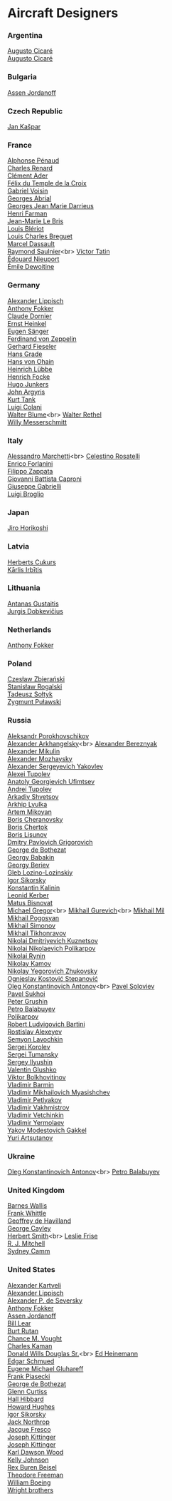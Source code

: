 # Aircraft Designers
### Argentina
[Augusto Cicaré](https://en.wikipedia.org/wiki/Augusto_Cicaré)<br>
[Augusto Cicaré](https://en.wikipedia.org/wiki/Augusto_Cicar%C3%A9)<br>
### Bulgaria
[Assen Jordanoff](https://en.wikipedia.org/wiki/Assen_Jordanoff)<br>
### Czech Republic
[Jan Kašpar](https://en.wikipedia.org/wiki/Jan_Ka%C5%A1par)<br>
### France
[Alphonse Pénaud](https://en.wikipedia.org/wiki/Alphonse_P%C3%A9naud)<br>
[Charles Renard](https://en.wikipedia.org/wiki/Charles_Renard)<br>
[Clément Ader](https://en.wikipedia.org/wiki/Cl%C3%A9ment_Ader)<br>
[Félix du Temple de la Croix](https://en.wikipedia.org/wiki/F%C3%A9lix_du_Temple_de_la_Croix)<br>
[Gabriel Voisin](https://en.wikipedia.org/wiki/Gabriel_Voisin)<br>
[Georges Abrial](https://en.wikipedia.org/wiki/Georges_Abrial)<br>
[Georges Jean Marie Darrieus](https://en.wikipedia.org/wiki/Georges_Jean_Marie_Darrieus)<br>
[Henri Farman](https://en.wikipedia.org/wiki/Henri_Farman)<br>
[Jean-Marie Le Bris](https://en.wikipedia.org/wiki/Jean-Marie_Le_Bris)<br>
[Louis Blériot](https://en.wikipedia.org/wiki/Louis_Bl%C3%A9riot)<br>
[Louis Charles Breguet](https://en.wikipedia.org/wiki/Louis_Charles_Breguet)<br>
[Marcel Dassault](https://en.wikipedia.org/wiki/Marcel_Dassault)<br>
[Raymond Saulnier](https://en.wikipedia.org/wiki/Raymond_Saulnier_(aircraft_manufacturer))<br>
[Victor Tatin](https://en.wikipedia.org/wiki/Victor_Tatin)<br>
[Édouard Nieuport](https://en.wikipedia.org/wiki/%C3%89douard_Nieuport)<br>
[Émile Dewoitine](https://en.wikipedia.org/wiki/%C3%89mile_Dewoitine)<br>
### Germany
[Alexander Lippisch](https://en.wikipedia.org/wiki/Alexander_Lippisch)<br>
[Anthony Fokker](https://en.wikipedia.org/wiki/Anthony_Fokker)<br>
[Claude Dornier](https://en.wikipedia.org/wiki/Claude_Dornier)<br>
[Ernst Heinkel](https://en.wikipedia.org/wiki/Ernst_Heinkel)<br>
[Eugen Sänger](https://en.wikipedia.org/wiki/Eugen_S%C3%A4nger)<br>
[Ferdinand von Zeppelin](https://en.wikipedia.org/wiki/Ferdinand_von_Zeppelin)<br>
[Gerhard Fieseler](https://en.wikipedia.org/wiki/Gerhard_Fieseler)<br>
[Hans Grade](https://en.wikipedia.org/wiki/Hans_Grade)<br>
[Hans von Ohain](https://en.wikipedia.org/wiki/Hans_von_Ohain)<br>
[Heinrich Lübbe](https://en.wikipedia.org/wiki/Heinrich_L%C3%BCbbe)<br>
[Henrich Focke](https://en.wikipedia.org/wiki/Henrich_Focke)<br>
[Hugo Junkers](https://en.wikipedia.org/wiki/Hugo_Junkers)<br>
[John Argyris](https://en.wikipedia.org/wiki/John_Argyris)<br>
[Kurt Tank](https://en.wikipedia.org/wiki/Kurt_Tank)<br>
[Luigi Colani](https://en.wikipedia.org/wiki/Luigi_Colani)<br>
[Walter Blume](https://en.wikipedia.org/wiki/Walter_Blume_(aircraft_designer))<br>
[Walter Rethel](https://en.wikipedia.org/wiki/Walter_Rethel)<br>
[Willy Messerschmitt](https://en.wikipedia.org/wiki/Willy_Messerschmitt)<br>
### Italy
[Alessandro Marchetti](https://en.wikipedia.org/wiki/Alessandro_Marchetti_(aircraft_engineer))<br>
[Celestino Rosatelli](https://en.wikipedia.org/wiki/Celestino_Rosatelli)<br>
[Enrico Forlanini](https://en.wikipedia.org/wiki/Enrico_Forlanini)<br>
[Filippo Zappata](https://en.wikipedia.org/wiki/Filippo_Zappata)<br>
[Giovanni Battista Caproni](https://en.wikipedia.org/wiki/Giovanni_Battista_Caproni)<br>
[Giuseppe Gabrielli](https://en.wikipedia.org/wiki/Giuseppe_Gabrielli)<br>
[Luigi Broglio](https://en.wikipedia.org/wiki/Luigi_Broglio)<br>
### Japan
[Jiro Horikoshi](https://en.wikipedia.org/wiki/Jiro_Horikoshi)<br>
### Latvia
[Herberts Cukurs](https://en.wikipedia.org/wiki/Herberts_Cukurs)<br>
[Kārlis Irbītis](https://en.wikipedia.org/wiki/K%C4%81rlis_Irb%C4%ABtis)<br>
### Lithuania
[Antanas Gustaitis](https://en.wikipedia.org/wiki/Antanas_Gustaitis)<br>
[Jurgis Dobkevičius](https://en.wikipedia.org/wiki/Jurgis_Dobkevi%C4%8Dius)<br>
### Netherlands
[Anthony Fokker](https://en.wikipedia.org/wiki/Anthony_Fokker)<br>
### Poland
[Czesław Zbierański](https://en.wikipedia.org/wiki/Czes%C5%82aw_Zbiera%C5%84ski)<br>
[Stanisław Rogalski](https://en.wikipedia.org/wiki/Stanis%C5%82aw_Rogalski)<br>
[Tadeusz Sołtyk](https://en.wikipedia.org/wiki/Tadeusz_So%C5%82tyk)<br>
[Zygmunt Puławski](https://en.wikipedia.org/wiki/Zygmunt_Pu%C5%82awski)<br>
### Russia
[Aleksandr Porokhovschikov](https://en.wikipedia.org/wiki/Aleksandr_Porokhovschikov)<br>
[Alexander Arkhangelsky](https://en.wikipedia.org/wiki/Alexander_Arkhangelsky_(aircraft_designer))<br>
[Alexander Bereznyak](https://en.wikipedia.org/wiki/Alexander_Bereznyak)<br>
[Alexander Mikulin](https://en.wikipedia.org/wiki/Alexander_Mikulin)<br>
[Alexander Mozhaysky](https://en.wikipedia.org/wiki/Alexander_Mozhaysky)<br>
[Alexander Sergeyevich Yakovlev](https://en.wikipedia.org/wiki/Alexander_Sergeyevich_Yakovlev)<br>
[Alexei Tupolev](https://en.wikipedia.org/wiki/Alexei_Tupolev)<br>
[Anatoly Georgievich Ufimtsev](https://en.wikipedia.org/wiki/Anatoly_Georgievich_Ufimtsev)<br>
[Andrei Tupolev](https://en.wikipedia.org/wiki/Andrei_Tupolev)<br>
[Arkadiy Shvetsov](https://en.wikipedia.org/wiki/Arkadiy_Shvetsov)<br>
[Arkhip Lyulka](https://en.wikipedia.org/wiki/Arkhip_Lyulka)<br>
[Artem Mikoyan](https://en.wikipedia.org/wiki/Artem_Mikoyan)<br>
[Boris Cheranovsky](https://en.wikipedia.org/wiki/Boris_Cheranovsky)<br>
[Boris Chertok](https://en.wikipedia.org/wiki/Boris_Chertok)<br>
[Boris Lisunov](https://en.wikipedia.org/wiki/Boris_Lisunov)<br>
[Dmitry Pavlovich Grigorovich](https://en.wikipedia.org/wiki/Dmitry_Pavlovich_Grigorovich)<br>
[George de Bothezat](https://en.wikipedia.org/wiki/George_de_Bothezat)<br>
[Georgy Babakin](https://en.wikipedia.org/wiki/Georgy_Babakin)<br>
[Georgy Beriev](https://en.wikipedia.org/wiki/Georgy_Beriev)<br>
[Gleb Lozino-Lozinskiy](https://en.wikipedia.org/wiki/Gleb_Lozino-Lozinskiy)<br>
[Igor Sikorsky](https://en.wikipedia.org/wiki/Igor_Sikorsky)<br>
[Konstantin Kalinin](https://en.wikipedia.org/wiki/Konstantin_Kalinin)<br>
[Leonid Kerber](https://en.wikipedia.org/wiki/Leonid_Kerber)<br>
[Matus Bisnovat](https://en.wikipedia.org/wiki/Matus_Bisnovat)<br>
[Michael Gregor](https://en.wikipedia.org/wiki/Michael_Gregor_(aircraft_engineer))<br>
[Mikhail Gurevich](https://en.wikipedia.org/wiki/Mikhail_Gurevich_(aircraft_designer))<br>
[Mikhail Mil](https://en.wikipedia.org/wiki/Mikhail_Mil)<br>
[Mikhail Pogosyan](https://en.wikipedia.org/wiki/Mikhail_Pogosyan)<br>
[Mikhail Simonov](https://en.wikipedia.org/wiki/Mikhail_Simonov)<br>
[Mikhail Tikhonravov](https://en.wikipedia.org/wiki/Mikhail_Tikhonravov)<br>
[Nikolai Dmitriyevich Kuznetsov](https://en.wikipedia.org/wiki/Nikolai_Dmitriyevich_Kuznetsov)<br>
[Nikolai Nikolaevich Polikarpov](https://en.wikipedia.org/wiki/Nikolai_Nikolaevich_Polikarpov)<br>
[Nikolai Rynin](https://en.wikipedia.org/wiki/Nikolai_Rynin)<br>
[Nikolay Kamov](https://en.wikipedia.org/wiki/Nikolay_Kamov)<br>
[Nikolay Yegorovich Zhukovsky](https://en.wikipedia.org/wiki/Nikolay_Yegorovich_Zhukovsky)<br>
[Ognjeslav Kostović Stepanović](https://en.wikipedia.org/wiki/Ognjeslav_Kostovi%C4%87_Stepanovi%C4%87)<br>
[Oleg Konstantinovich Antonov](https://en.wikipedia.org/wiki/Oleg_Antonov_(aircraft_designer))<br>
[Pavel Soloviev](https://en.wikipedia.org/wiki/Pavel_Soloviev)<br>
[Pavel Sukhoi](https://en.wikipedia.org/wiki/Pavel_Sukhoi)<br>
[Peter Grushin](https://en.wikipedia.org/wiki/Peter_Grushin)<br>
[Petro Balabuyev](https://en.wikipedia.org/wiki/Petro_Balabuyev)<br>
[Polikarpov](https://en.wikipedia.org/wiki/Polikarpov)<br>
[Robert Ludvigovich Bartini](https://en.wikipedia.org/wiki/Robert_Ludvigovich_Bartini)<br>
[Rostislav Alexeyev](https://en.wikipedia.org/wiki/Rostislav_Alexeyev)<br>
[Semyon Lavochkin](https://en.wikipedia.org/wiki/Semyon_Lavochkin)<br>
[Sergei Korolev](https://en.wikipedia.org/wiki/Sergei_Korolev)<br>
[Sergei Tumansky](https://en.wikipedia.org/wiki/Sergei_Tumansky)<br>
[Sergey Ilyushin](https://en.wikipedia.org/wiki/Sergey_Ilyushin)<br>
[Valentin Glushko](https://en.wikipedia.org/wiki/Valentin_Glushko)<br>
[Viktor Bolkhovitinov](https://en.wikipedia.org/wiki/Viktor_Bolkhovitinov)<br>
[Vladimir Barmin](https://en.wikipedia.org/wiki/Vladimir_Barmin)<br>
[Vladimir Mikhailovich Myasishchev](https://en.wikipedia.org/wiki/Vladimir_Mikhailovich_Myasishchev)<br>
[Vladimir Petlyakov](https://en.wikipedia.org/wiki/Vladimir_Petlyakov)<br>
[Vladimir Vakhmistrov](https://en.wikipedia.org/wiki/Vladimir_Vakhmistrov)<br>
[Vladimir Vetchinkin](https://en.wikipedia.org/wiki/Vladimir_Vetchinkin)<br>
[Vladimir Yermolaev](https://en.wikipedia.org/wiki/Vladimir_Yermolaev)<br>
[Yakov Modestovich Gakkel](https://en.wikipedia.org/wiki/Yakov_Modestovich_Gakkel)<br>
[Yuri Artsutanov](https://en.wikipedia.org/wiki/Yuri_Artsutanov)<br>
### Ukraine
[Oleg Konstantinovich Antonov](https://en.wikipedia.org/wiki/Oleg_Antonov_(aircraft_designer))<br>
[Petro Balabuyev](https://en.wikipedia.org/wiki/Petro_Balabuyev)<br>
### United Kingdom
[Barnes Wallis](https://en.wikipedia.org/wiki/Barnes_Wallis)<br>
[Frank Whittle](https://en.wikipedia.org/wiki/Frank_Whittle)<br>
[Geoffrey de Havilland](https://en.wikipedia.org/wiki/Geoffrey_de_Havilland)<br>
[George Cayley](https://en.wikipedia.org/wiki/George_Cayley)<br>
[Herbert Smith](https://en.wikipedia.org/wiki/Herbert_Smith_(aircraft_designer))<br>
[Leslie Frise](https://en.wikipedia.org/wiki/Leslie_Frise)<br>
[R. J. Mitchell](https://en.wikipedia.org/wiki/R._J._Mitchell)<br>
[Sydney Camm](https://en.wikipedia.org/wiki/Sydney_Camm)<br>
### United States
[Alexander Kartveli](https://en.wikipedia.org/wiki/Alexander_Kartveli)<br>
[Alexander Lippisch](https://en.wikipedia.org/wiki/Alexander_Lippisch)<br>
[Alexander P. de Seversky](https://en.wikipedia.org/wiki/Alexander_P._de_Seversky)<br>
[Anthony Fokker](https://en.wikipedia.org/wiki/Anthony_Fokker)<br>
[Assen Jordanoff](https://en.wikipedia.org/wiki/Assen_Jordanoff)<br>
[Bill Lear](https://en.wikipedia.org/wiki/Bill_Lear)<br>
[Burt Rutan](https://en.wikipedia.org/wiki/Burt_Rutan)<br>
[Chance M. Vought](https://en.wikipedia.org/wiki/Chance_M._Vought)<br>
[Charles Kaman](https://en.wikipedia.org/wiki/Charles_Kaman)<br>
[Donald Wills Douglas Sr.](https://en.wikipedia.org/wiki/Donald_Wills_Douglas_Sr.)<br>
[Ed Heinemann](https://en.wikipedia.org/wiki/Ed_Heinemann)<br>
[Edgar Schmued](https://en.wikipedia.org/wiki/Edgar_Schmued)<br>
[Eugene Michael Gluhareff](https://en.wikipedia.org/wiki/Eugene_Michael_Gluhareff)<br>
[Frank Piasecki](https://en.wikipedia.org/wiki/Frank_Piasecki)<br>
[George de Bothezat](https://en.wikipedia.org/wiki/George_de_Bothezat)<br>
[Glenn Curtiss](https://en.wikipedia.org/wiki/Glenn_Curtiss)<br>
[Hall Hibbard](https://en.wikipedia.org/wiki/Hall_Hibbard)<br>
[Howard Hughes](https://en.wikipedia.org/wiki/Howard_Hughes)<br>
[Igor Sikorsky](https://en.wikipedia.org/wiki/Igor_Sikorsky)<br>
[Jack Northrop](https://en.wikipedia.org/wiki/Jack_Northrop)<br>
[Jacque Fresco](https://en.wikipedia.org/wiki/Jacque_Fresco)<br>
[Joseph Kittinger](https://en.wikipedia.org/wiki/Joseph_Kittinger)<br>
[Joseph Kittinger](https://en.wikipedia.org/wiki/Joseph_Kittinger)<br>
[Karl Dawson Wood](https://en.wikipedia.org/wiki/Karl_Dawson_Wood)<br>
[Kelly Johnson](https://en.wikipedia.org/wiki/Kelly_Johnson_(engineer))<br>
[Rex Buren Beisel](https://en.wikipedia.org/wiki/Rex_Buren_Beisel)<br>
[Theodore Freeman](https://en.wikipedia.org/wiki/Theodore_Freeman)<br>
[William Boeing](https://en.wikipedia.org/wiki/William_Boeing)<br>
[Wright brothers](https://en.wikipedia.org/wiki/Wright_brothers)<br>
